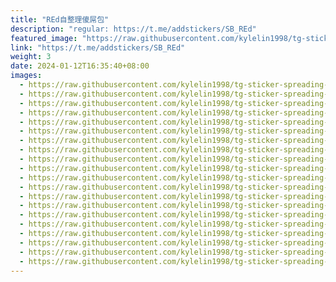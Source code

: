```yaml
---
title: "REd自整理傻屌包"
description: "regular: https://t.me/addstickers/SB_REd"
featured_image: "https://raw.githubusercontent.com/kylelin1998/tg-sticker-spreading-worldwide-images/main/img/febf74c1-0447-4188-93c7-795a05d0eafa.jpg"
link: "https://t.me/addstickers/SB_REd"
weight: 3
date: 2024-01-12T16:35:40+08:00
images:
  - https://raw.githubusercontent.com/kylelin1998/tg-sticker-spreading-worldwide-images/main/img/febf74c1-0447-4188-93c7-795a05d0eafa.jpg
  - https://raw.githubusercontent.com/kylelin1998/tg-sticker-spreading-worldwide-images/main/img/9b02ff99-0815-4ec9-99e3-56fc0efe1827.jpg
  - https://raw.githubusercontent.com/kylelin1998/tg-sticker-spreading-worldwide-images/main/img/bfbd96fc-39ff-4395-91cc-ec9117ceb911.jpg
  - https://raw.githubusercontent.com/kylelin1998/tg-sticker-spreading-worldwide-images/main/img/797d5619-d3e2-4c5e-b724-b9a010519811.jpg
  - https://raw.githubusercontent.com/kylelin1998/tg-sticker-spreading-worldwide-images/main/img/a8f706f9-03e1-4c5c-a759-ed02b1b97e49.jpg
  - https://raw.githubusercontent.com/kylelin1998/tg-sticker-spreading-worldwide-images/main/img/c3849257-0e98-4e6e-8805-e2e476c52adb.jpg
  - https://raw.githubusercontent.com/kylelin1998/tg-sticker-spreading-worldwide-images/main/img/3aa6b64d-2632-443f-a3e5-e626e5bec9df.jpg
  - https://raw.githubusercontent.com/kylelin1998/tg-sticker-spreading-worldwide-images/main/img/9a09e102-5443-4143-b0d5-37c40d63877d.jpg
  - https://raw.githubusercontent.com/kylelin1998/tg-sticker-spreading-worldwide-images/main/img/42f79fb8-1faf-465d-a9be-05ae30bfc0ab.jpg
  - https://raw.githubusercontent.com/kylelin1998/tg-sticker-spreading-worldwide-images/main/img/0113f6d6-7668-41e5-91fc-6e92b06a7df0.jpg
  - https://raw.githubusercontent.com/kylelin1998/tg-sticker-spreading-worldwide-images/main/img/56005615-80b3-4890-bb32-26c5af9a367c.jpg
  - https://raw.githubusercontent.com/kylelin1998/tg-sticker-spreading-worldwide-images/main/img/7588153b-c661-437f-8a9e-06d7f760fbf4.jpg
  - https://raw.githubusercontent.com/kylelin1998/tg-sticker-spreading-worldwide-images/main/img/4b762b7c-4f8e-4356-8e70-8bedcacb1c16.jpg
  - https://raw.githubusercontent.com/kylelin1998/tg-sticker-spreading-worldwide-images/main/img/09ce51ad-f4a3-4dce-840b-0b1345e26607.jpg
  - https://raw.githubusercontent.com/kylelin1998/tg-sticker-spreading-worldwide-images/main/img/73c620bf-5677-42d5-8cab-c88a3bcc53d9.jpg
  - https://raw.githubusercontent.com/kylelin1998/tg-sticker-spreading-worldwide-images/main/img/808aac59-4f72-4276-9bc0-ae85ab77e39e.jpg
  - https://raw.githubusercontent.com/kylelin1998/tg-sticker-spreading-worldwide-images/main/img/50e0de3a-672e-43ab-b6c0-8a7d3fa6ad11.jpg
  - https://raw.githubusercontent.com/kylelin1998/tg-sticker-spreading-worldwide-images/main/img/c837ce22-e2ad-41b8-ad52-c8cfb721915d.jpg
  - https://raw.githubusercontent.com/kylelin1998/tg-sticker-spreading-worldwide-images/main/img/f3a2f848-416e-4ba2-9228-6b9e540d4724.jpg
  - https://raw.githubusercontent.com/kylelin1998/tg-sticker-spreading-worldwide-images/main/img/d58610ec-bb85-4773-a0a0-cb239becdb41.jpg
---
```


